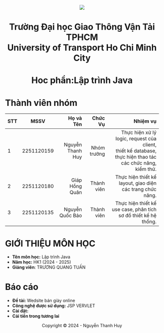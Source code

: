 
<!-- Banner -->
<p align="center">
  <a href="https://ut.edu.vn/" title="Trường Đại học Giao Thông Vận Tải TPHCM" style="border: none;">
    <img src="https://i.imgur.com/2HHOsgr.png" alt=" ">
  </a>
</p>
<h1 align="center"><b> Trường Đại học Giao Thông Vận Tải TPHCM <br>  University of Transport Ho Chi Minh City</b></h1>
<h1 align="center"><b> Hoc phần:Lập trình Java</b></h1>

# Thành viên nhóm
| STT    | MSSV          | Họ và Tên              |Chức Vụ    | Nhiệm vụ                                                
| ------ |:-------------:| ----------------------:|----------:|--------------------------------------------------------:
| 1      |  2251120159   | Nguyễn Thanh Huy       |Nhóm trưởng|Thực hiện xử lý logic, request của client,<br> thiết kế database, thực hiện thao tác các chức năng, kiểm thử.
| 2      |  2251120180   | Giáp Hồng Quân         |Thành viên |Thực hiện thiết kế layout, giao diện các trang chức năng.                                                         
| 3      |  2251120135   | Nguyễn Quốc Bảo        |Thành viên |Thực hiện thiết kế use case, phân tích sơ đồ thiết kế hệ thống.                                                         
 

# GIỚI THIỆU MÔN HỌC
* **Tên môn học:**  Lập trình Java
* **Năm học:** HK1 (2024 - 2025)
* **Giảng viên**: TRƯƠNG QUANG TUẤN

# Báo cáo
* **Đề tài:** Wedsite bán giày online
* **Công nghệ được sử dụng:** JSP VERVLET
*  **Cài đặt:**
* **Cải tiến trong tương lai**
<!-- Footer -->
<p align='center'>Copyright © 2024 - Nguyễn Thanh Huy</p>

